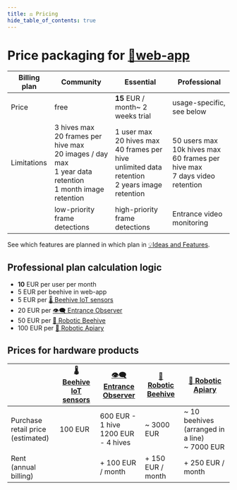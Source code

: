 ```yaml
---
title: ⚖️ Pricing
hide_table_of_contents: true
---
```

# Price packaging for [📱web-app](📱Web-app.md)

| Billing plan | **Community**                                                                                                                  | **Essential**                                                                                                           | **Professional**                                                                              |
| ------------ | ------------------------------------------------------------------------------------------------------------------------------ | ----------------------------------------------------------------------------------------------------------------------- | --------------------------------------------------------------------------------------------- |
| Price        | free                                                                                                                           | **15** EUR / month~ 2 weeks trial                                                                                       | usage-specific, see below                                                                     |
| Limitations  | 3 hives max<br />20 frames per hive max  <br />20 images / day max  <br />1 year data retention  <br />1 month image retention | 1 user max  <br />20 hives max  <br />40 frames per hive  <br />unlimited data retention  <br />2 years image retention | 50 users max  <br />10k hives max  <br />60 frames per hive max  <br />7 days video retention |
|              | low-priority frame detections                                                                                                  | high-priority frame detections                                                                                          | Entrance video monitoring                                                                     |

See which features are planned in which plan in [💡Ideas and Features](https://gratheon.com/Products%2058e0ca42932f483aa6654f96baccb97a/Ideas%20and%20Features%20ca76f493a1454e14b7dfbae7bd292a2e.html).  

## Professional plan calculation logic
- **10** EUR per user per month
- 5 EUR per beehive in web-app
- 5 EUR per [🌡️ Beehive IoT sensors](🌡️%20Beehive%20IoT%20sensors.md)
- 20 EUR per  [👁️‍🗨️ Entrance Observer](👁️‍🗨️%20Entrance%20Observer.md)
- 50 EUR per  [🧿 Robotic Beehive](🧿%20Robotic%20Beehive.md)
- 100 EUR per [🪬 Robotic Apiary](🪬%20Robotic%20Apiary.md)
  
## Prices for hardware products

|                                          | [🌡️ Beehive IoT sensors](🌡️%20Beehive%20IoT%20sensors.md) | [👁️‍🗨️ Entrance Observer](👁️‍🗨️%20Entrance%20Observer.md) | [🧿 Robotic Beehive](🧿%20Robotic%20Beehive.md) | [🪬 Robotic Apiary](🪬%20Robotic%20Apiary.md)        |
| ---------------------------------------- | ----------------------------------------------------------- | ------------------------------------------------------------- | ----------------------------------------------- | ---------------------------------------------------- |
| Purchase retail price  <br />(estimated) | 100 EUR                                                     | 600 EUR - 1 hive  <br />1200 EUR - 4 hives                    | ~ 3000 EUR                                      | ~ 10 beehives (arranged in a line)  <br />~ 7000 EUR |
| Rent  <br />(annual billing)             |                                                             | + 100 EUR / month                                             | + 150 EUR / month                               | + 250 EUR / month                                    |

